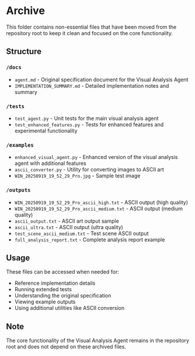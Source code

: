 # Archive

This folder contains non-essential files that have been moved from the repository root to keep it clean and focused on the core functionality.

## Structure

### `/docs`
- `agent.md` - Original specification document for the Visual Analysis Agent
- `IMPLEMENTATION_SUMMARY.md` - Detailed implementation notes and summary

### `/tests` 
- `test_agent.py` - Unit tests for the main visual analysis agent
- `test_enhanced_features.py` - Tests for enhanced features and experimental functionality

### `/examples`
- `enhanced_visual_agent.py` - Enhanced version of the visual analysis agent with additional features
- `ascii_converter.py` - Utility for converting images to ASCII art
- `WIN_20250919_19_52_29_Pro.jpg` - Sample test image

### `/outputs`
- `WIN_20250919_19_52_29_Pro_ascii_high.txt` - ASCII output (high quality)
- `WIN_20250919_19_52_29_Pro_ascii_medium.txt` - ASCII output (medium quality) 
- `ascii_output.txt` - ASCII art output sample
- `ascii_ultra.txt` - ASCII output (ultra quality)
- `test_scene_ascii_medium.txt` - Test scene ASCII output
- `full_analysis_report.txt` - Complete analysis report example

## Usage

These files can be accessed when needed for:
- Reference implementation details
- Running extended tests
- Understanding the original specification
- Viewing example outputs
- Using additional utilities like ASCII conversion

## Note

The core functionality of the Visual Analysis Agent remains in the repository root and does not depend on these archived files.